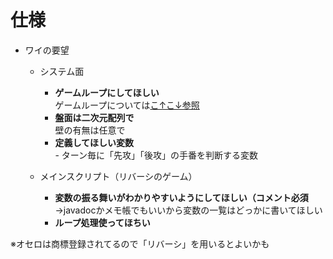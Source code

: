 # 仕様
- ワイの要望

    - システム面
      - **ゲームループにしてほしい**  
        ゲームループについては[こ↑こ↓参照](https://yttm-work.jp/gmpg/gmpg_0016.html)
      - **盤面は二次元配列で**  
        壁の有無は任意で
      - **定義してほしい変数**  
            - ターン毎に「先攻」「後攻」の手番を判断する変数
      
    - メインスクリプト（リバーシのゲーム）

      - **変数の振る舞いがわかりやすいようにしてほしい（コメント必須**  
        →javadocかメモ帳でもいいから変数の一覧はどっかに書いてほしい
      - **ループ処理使ってほちい**

※オセロは商標登録されてるので「リバーシ」を用いるとよいかも
